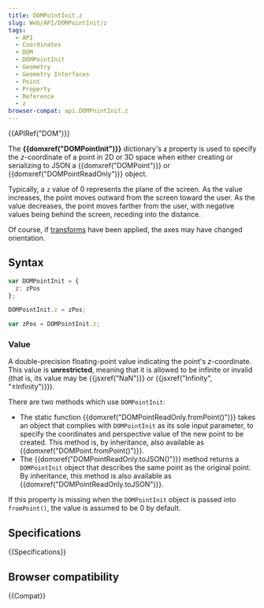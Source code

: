 ```yaml
---
title: DOMPointInit.z
slug: Web/API/DOMPointInit/z
tags:
  - API
  - Coordinates
  - DOM
  - DOMPointInit
  - Geometry
  - Geometry Interfaces
  - Point
  - Property
  - Reference
  - z
browser-compat: api.DOMPointInit.z
---
```

{{APIRef("DOM")}}

The **{{domxref("DOMPointInit")}}** dictionary's
**`z`** property is used to specify the _z_-coordinate
of a point in 2D or 3D space when either creating or serializing to JSON a
{{domxref("DOMPoint")}} or {{domxref("DOMPointReadOnly")}} object.

Typically, a `z` value of 0 represents the plane of the screen. As the value
increases, the point moves outward from the screen toward the user. As the value
decreases, the point moves farther from the user, with negative values being behind the
screen, receding into the distance.

Of course, if [transforms](/en-US/docs/Web/CSS/CSS_Transforms) have been
applied, the axes may have changed orientation.

## Syntax

```js
var DOMPointInit = {
  z: zPos
};

DOMPointInit.z = zPos;

var zPos = DOMPointInit.z;
```

### Value

A double-precision floating-point value indicating the point's _z_-coordinate.
This value is **unrestricted**, meaning that it is allowed to be infinite
or invalid (that is, its value may be {{jsxref("NaN")}} or {{jsxref("Infinity",
  "±Infinity")}}).

There are two methods which use `DOMPointInit`:

- The static function {{domxref("DOMPointReadOnly.fromPoint()")}} takes an object that
  complies with `DOMPointInit` as its sole input parameter, to specify the
  coordinates and perspective value of the new point to be created. This method is, by
  inheritance, also available as {{domxref("DOMPoint.fromPoint()")}}.
- The {{domxref("DOMPointReadOnly.toJSON()")}} method returns a
  `DOMPointInit` object that describes the same point as the original point.
  By inheritance, this method is also available as {{domxref("DOMPointReadOnly.toJSON")}}.

If this property is missing when the `DOMPointInit` object is passed into
`fromPoint()`, the value is assumed to be 0 by default.

## Specifications

{{Specifications}}

## Browser compatibility

{{Compat}}
